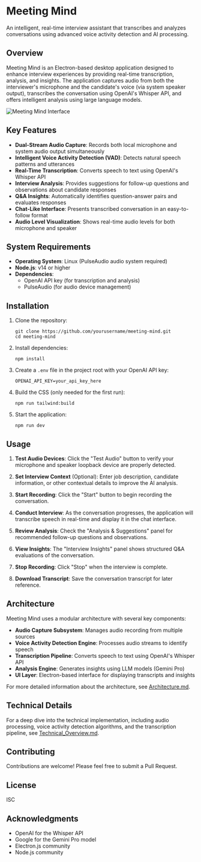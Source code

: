 # Meeting Mind

An intelligent, real-time interview assistant that transcribes and analyzes conversations using advanced voice activity detection and AI processing.

## Overview

Meeting Mind is an Electron-based desktop application designed to enhance interview experiences by providing real-time transcription, analysis, and insights. The application captures audio from both the interviewer's microphone and the candidate's voice (via system speaker output), transcribes the conversation using OpenAI's Whisper API, and offers intelligent analysis using large language models.

![Meeting Mind Interface](docs/screenshot.png)

## Key Features

- **Dual-Stream Audio Capture**: Records both local microphone and system audio output simultaneously
- **Intelligent Voice Activity Detection (VAD)**: Detects natural speech patterns and utterances
- **Real-Time Transcription**: Converts speech to text using OpenAI's Whisper API
- **Interview Analysis**: Provides suggestions for follow-up questions and observations about candidate responses
- **Q&A Insights**: Automatically identifies question-answer pairs and evaluates responses
- **Chat-Like Interface**: Presents transcribed conversation in an easy-to-follow format
- **Audio Level Visualization**: Shows real-time audio levels for both microphone and speaker

## System Requirements

- **Operating System**: Linux (PulseAudio audio system required)
- **Node.js**: v14 or higher
- **Dependencies**: 
  - OpenAI API key (for transcription and analysis)
  - PulseAudio (for audio device management)

## Installation

1. Clone the repository:
   ```
   git clone https://github.com/yourusername/meeting-mind.git
   cd meeting-mind
   ```

2. Install dependencies:
   ```
   npm install
   ```

3. Create a `.env` file in the project root with your OpenAI API key:
   ```
   OPENAI_API_KEY=your_api_key_here
   ```

4. Build the CSS (only needed for the first run):
   ```
   npm run tailwind:build
   ```

5. Start the application:
   ```
   npm run dev
   ```

## Usage

1. **Test Audio Devices**: Click the "Test Audio" button to verify your microphone and speaker loopback device are properly detected.

2. **Set Interview Context** (Optional): Enter job description, candidate information, or other contextual details to improve the AI analysis.

3. **Start Recording**: Click the "Start" button to begin recording the conversation.

4. **Conduct Interview**: As the conversation progresses, the application will transcribe speech in real-time and display it in the chat interface.

5. **Review Analysis**: Check the "Analysis & Suggestions" panel for recommended follow-up questions and observations.

6. **View Insights**: The "Interview Insights" panel shows structured Q&A evaluations of the conversation.

7. **Stop Recording**: Click "Stop" when the interview is complete.

8. **Download Transcript**: Save the conversation transcript for later reference.

## Architecture

Meeting Mind uses a modular architecture with several key components:

- **Audio Capture Subsystem**: Manages audio recording from multiple sources
- **Voice Activity Detection Engine**: Processes audio streams to identify speech
- **Transcription Pipeline**: Converts speech to text using OpenAI's Whisper API
- **Analysis Engine**: Generates insights using LLM models (Gemini Pro)
- **UI Layer**: Electron-based interface for displaying transcripts and insights

For more detailed information about the architecture, see [Architecture.md](Architecture.md).

## Technical Details

For a deep dive into the technical implementation, including audio processing, voice activity detection algorithms, and the transcription pipeline, see [Technical_Overview.md](Technical_Overview.md).

## Contributing

Contributions are welcome! Please feel free to submit a Pull Request.

## License

ISC

## Acknowledgments

- OpenAI for the Whisper API
- Google for the Gemini Pro model
- Electron.js community
- Node.js community